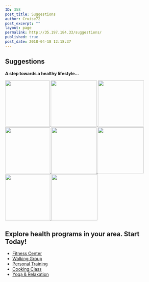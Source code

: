 ```yaml
---
ID: 358
post_title: Suggestions
author: Cruise72
post_excerpt: ""
layout: page
permalink: http://35.197.184.33/suggestions/
published: true
post_date: 2018-04-18 12:18:37
---
```

<h2>Suggestions</h2>		
		<p><strong>A step towards a healthy lifestyle...</strong></p>		
											<a href="http://www.cvdhelper.tk/blood-pressure-suggestions/" data-elementor-open-lightbox="">
							<img width="145" height="150" src="http://35.197.184.33/wp-content/uploads/2018/05/blood-145x150.png" alt="" />								</a>
											<a href="http://www.cvdhelper.tk/alcohol-suggestions/" data-elementor-open-lightbox="">
							<img width="150" height="150" src="http://35.197.184.33/wp-content/uploads/2018/05/alchol.png" alt="" />								</a>
											<a href="http://www.cvdhelper.tk/smoking-suggestions/" data-elementor-open-lightbox="">
							<img width="150" height="150" src="http://35.197.184.33/wp-content/uploads/2018/04/ss-150x150.png" alt="" />								</a>
											<a href="http://www.cvdhelper.tk/stress-suggestions/" data-elementor-open-lightbox="">
							<img width="147" height="150" src="http://35.197.184.33/wp-content/uploads/2018/05/mmstress-147x150.png" alt="" />								</a>
											<a href="http://www.cvdhelper.tk/being-active-suggestions/" data-elementor-open-lightbox="">
							<img width="147" height="150" src="http://35.197.184.33/wp-content/uploads/2018/05/Active-147x150.png" alt="" />								</a>
											<a href="http://www.cvdhelper.tk/cholesterol-suggestions/" data-elementor-open-lightbox="">
							<img width="150" height="150" src="http://35.197.184.33/wp-content/uploads/2018/04/chh-2-150x150.png" alt="" srcset="http://35.197.184.33/wp-content/uploads/2018/04/chh-2-150x150.png 150w, http://35.197.184.33/wp-content/uploads/2018/04/chh-2-300x297.png 300w, http://35.197.184.33/wp-content/uploads/2018/04/chh-2.png 416w" sizes="(max-width: 150px) 100vw, 150px" />								</a>
											<a href="http://www.cvdhelper.tk/healthy-food-suggestions/" data-elementor-open-lightbox="">
							<img width="147" height="150" src="http://35.197.184.33/wp-content/uploads/2018/05/Health-147x150.png" alt="" />								</a>
											<a href="http://www.cvdhelper.tk/diabetes-suggestions/" data-elementor-open-lightbox="">
							<img width="150" height="150" src="http://35.197.184.33/wp-content/uploads/2018/04/dd-2-150x150.png" alt="" srcset="http://35.197.184.33/wp-content/uploads/2018/04/dd-2-150x150.png 150w, http://35.197.184.33/wp-content/uploads/2018/04/dd-2-300x297.png 300w" sizes="(max-width: 150px) 100vw, 150px" />								</a>
			<h2>Explore health programs in your area. Start Today!</h2>		
					<ul>
							<li >
					<a href="#popmake-1652">						
										Fitness Center
											</a>
									</li>
								<li >
					<a href="#popmake-1649">						
										Walking Group
											</a>
									</li>
								<li >
					<a href="#popmake-1654">						
										Personal Training
											</a>
									</li>
								<li >
					<a href="#popmake-1656">						
										Cooking Class
											</a>
									</li>
								<li >
					<a href="#popmake-1658">						
										Yoga & Relaxation
											</a>
									</li>
						</ul>